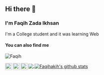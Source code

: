 ## Hi there 👋
### I'm Faqih Zada Ikhsan

I'm a College student and it was learning Web

#### You can also find me

<p align="left"> <img src="https://komarev.com/ghpvc/?username=faqihakih&label=Views&color=blue&style=plastic" alt="Faqih" /> </p>

<a href="https://twitter.com/Faqihakih12">
  <img align="left" alt="setiyawan Twitter" width="22px" src="https://cdn.jsdelivr.net/npm/simple-icons@v3/icons/twitter.svg" />
</a>
<a href="https://www.instagram.com/faqihakih/">
  <img align="left" alt="setiyawan Instagram" width="22px" src="https://cdn.jsdelivr.net/npm/simple-icons@v3/icons/instagram.svg" />
</a>
<a href="https://web.facebook.com/faqihakih">
  <img align="left" alt="setiyawan Facebook" width="22px" src="https://cdn.jsdelivr.net/npm/simple-icons@v3/icons/facebook.svg" />
</a>



<a href="https://github.com/faqihakih">
  <img align="center" src="https://github-readme-stats.vercel.app/api/top-langs/?username=faqihakih&theme=dark&hide_langs_below=1" />
</a>
<a href="https://github.com/faqihakih">
 <img align="center" src="https://github-readme-stats.vercel.app/api?username=faqihakih&show_icons=true&theme=white&line_height=27" alt="Faqihakih's github stats"/>
</a>
<!--
**faqihakih/faqihakih** is a ✨ _special_ ✨ repository because its `README.md` (this file) appears on your GitHub profile.

Here are some ideas to get you started:

- 🔭 I’m currently working on ...
- 🌱 I’m currently learning ...
- 👯 I’m looking to collaborate on ...
- 🤔 I’m looking for help with ...
- 💬 Ask me about ...
- 📫 How to reach me: ...
- 😄 Pronouns: ...
- ⚡ Fun fact: ...
-->
